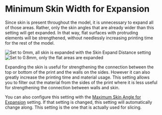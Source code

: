 Minimum Skin Width for Expansion
====
Since skin is present throughout the model, it is unnecessary to expand all of those areas. Rather, only the skin angles that are already wider than this setting will get expanded. In that way, flat surfaces with protruding elements will be strengthened, without needlessly increasing printing time for the rest of the model.

<!--screenshot {
"image_path": "max_skin_angle_for_expansion_90.png",
"models": [{"script": "stamp.scad"}],
"camera_position": [0, 200, 30],
"settings": {
    "wall_line_count": 0,
    "infill_wall_line_count": 1,
    "expand_skins_expand_distance": 3,
    "max_skin_angle_for_expansion": 89
},
"colours": 64
}-->
<!--screenshot {
"image_path": "max_skin_angle_for_expansion_45.png",
"models": [{"script": "stamp.scad"}],
"camera_position": [0, 200, 30],
"settings": {
    "wall_line_count": 0,
    "infill_wall_line_count": 1,
    "expand_skins_expand_distance": 3,
    "max_skin_angle_for_expansion": 45
},
"colours": 64
}-->
![Set to 0mm, all skin is expanded with the Skin Expand Distance setting](../images/max_skin_angle_for_expansion_90.png)
![Set to 0.8mm, only the flat areas are expanded](../images/max_skin_angle_for_expansion_45.png)

Expanding the skin is useful for strengthening the connection between the top or bottom of the print and the walls on the sides. However it can also greatly increase the printing time and material usage. This setting allows you to filter out the material from the sides of the print where it is less useful for strengthening the connection between walls and skin.

You can also configure this setting with the [Maximum Skin Angle for Expansion](max_skin_angle_for_expansion.md) setting. If that setting is changed, this setting will automatically change along. This setting is the one that is actually used for slicing.